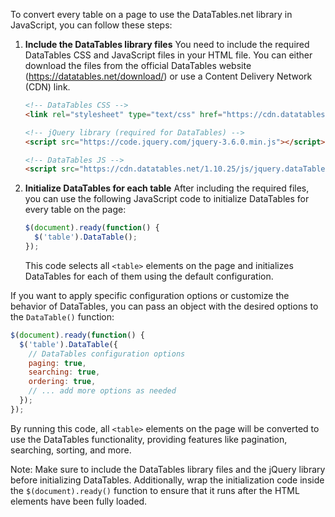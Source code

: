To convert every table on a page to use the DataTables.net library in JavaScript, you can follow these steps:

1. **Include the DataTables library files**
   You need to include the required DataTables CSS and JavaScript files in your HTML file. You can either download the files from the official DataTables website (https://datatables.net/download/) or use a Content Delivery Network (CDN) link.

   ```html
   <!-- DataTables CSS -->
   <link rel="stylesheet" type="text/css" href="https://cdn.datatables.net/1.10.25/css/jquery.dataTables.min.css">

   <!-- jQuery library (required for DataTables) -->
   <script src="https://code.jquery.com/jquery-3.6.0.min.js"></script>

   <!-- DataTables JS -->
   <script src="https://cdn.datatables.net/1.10.25/js/jquery.dataTables.min.js"></script>
   ```

2. **Initialize DataTables for each table**
   After including the required files, you can use the following JavaScript code to initialize DataTables for every table on the page:

   ```javascript
   $(document).ready(function() {
     $('table').DataTable();
   });
   ```

   This code selects all `<table>` elements on the page and initializes DataTables for each of them using the default configuration.

If you want to apply specific configuration options or customize the behavior of DataTables, you can pass an object with the desired options to the `DataTable()` function:

```javascript
$(document).ready(function() {
  $('table').DataTable({
    // DataTables configuration options
    paging: true,
    searching: true,
    ordering: true,
    // ... add more options as needed
  });
});
```

By running this code, all `<table>` elements on the page will be converted to use the DataTables functionality, providing features like pagination, searching, sorting, and more.

Note: Make sure to include the DataTables library files and the jQuery library before initializing DataTables. Additionally, wrap the initialization code inside the `$(document).ready()` function to ensure that it runs after the HTML elements have been fully loaded.